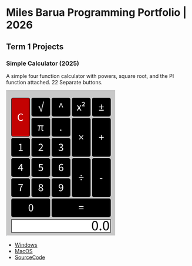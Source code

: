 # Miles Barua Programming Portfolio | 2026

## Term 1 Projects

### Simple Calculator (2025)

A simple four function calculator with powers, square root, and the PI function attached. 22 Separate buttons.

![RunningCalculator](https://github.com/scooba16/Portfolio/blob/main/images/Calculator.png?raw=true)

* [Windows](https://github.com/scooba16/Portfolio/blob/main/src/Calculator/windows-amd64.zip)
* [MacOS]()
* [SourceCode]()
